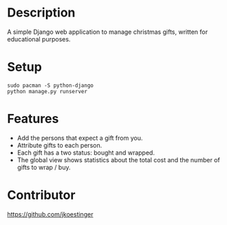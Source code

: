 # Description

A simple Django web application to manage christmas gifts, written for educational purposes.

# Setup

```
sudo pacman -S python-django
python manage.py runserver
```

# Features

* Add the persons that expect a gift from you.
* Attribute gifts to each person.
* Each gift has a two status: bought and wrapped.
* The global view shows statistics about the total cost and the number of gifts to wrap / buy.

# Contributor

https://github.com/jkoestinger

